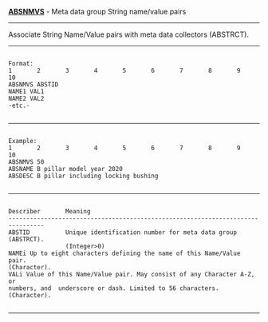 __**[ABSNMVS](https://help.hexagonmi.com/bundle/MSC_Nastran_2022.4/page/Nastran_Combined_Book/qrg/bulkab/TOC.ABSNMVS.xhtml)**__   -   Meta data group String name/value pairs

--------------------------------------------------------------------------------
Associate String Name/Value pairs with meta data collectors (ABSTRCT).

--------------------------------------------------------------------------------
```text

Format:
1       2       3       4       5       6       7       8       9       10      
ABSNMVS ABSTID
NAME1 VAL1
NAME2 VAL2
-etc.-


```

--------------------------------------------------------------------------------
```text

Example:
1       2       3       4       5       6       7       8       9       10      
ABSNMVS 50
ABSNAME B pillar model year 2020
ABSDESC B pillar including locking bushing


```

--------------------------------------------------------------------------------
```text

Describer       Meaning         
--------------------------------------------------------------------------------
ABSTID          Unique identification number for meta data group (ABSTRCT).
                (Integer>0)
NAMEi Up to eight characters defining the name of this Name/Value pair.
(Character).
VALi Value of this Name/Value pair. May consist of any Character A-Z, or
numbers, and  underscore or dash. Limited to 56 characters. (Character).


```

--------------------------------------------------------------------------------
